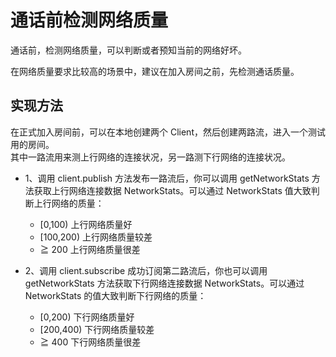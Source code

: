 # 通话前检测网络质量

通话前，检测网络质量，可以判断或者预知当前的网络好坏。

在网络质量要求比较高的场景中，建议在加入房间之前，先检测通话质量。

## 实现方法

在正式加入房间前，可以在本地创建两个 Client，然后创建两路流，进入一个测试用的房间。    
其中一路流用来测上行网络的连接状况，另一路测下行网络的连接状况。    

 - 1、调用 client.publish 方法发布一路流后，你可以调用 getNetworkStats 方法获取上行网络连接数据 NetworkStats。可以通过 NetworkStats 值大致判断上行网络的质量：
     - [0,100) 上行网络质量好
     - [100,200) 上行网络质量较差
     - ≧ 200 上行网络质量很差

 - 2、调用 client.subscribe 成功订阅第二路流后，你也可以调用 getNetworkStats 方法获取下行网络连接数据 NetworkStats。可以通过 NetworkStats 的值大致判断下行网络的质量：
     - [0,200) 下行网络质量好
     - [200,400) 下行网络质量较差
     - ≧ 400 下行网络质量很差

